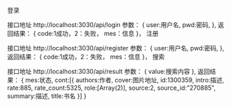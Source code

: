 登录

接口地址
http://localhost:3030/api/login
参数：
{
    user:用户名,
    pwd:密码,
},
返回结果：
{
    code:1成功，2：失败，
    mes：信息
}，
注册

接口地址
http://localhost:3030/api/register
参数：
{
    user:用户名,
    pwd:密码,
},
返回结果：
{
    code:1成功，2：失败，
    mes：信息
}，
搜索

接口地址
http://localhost:3030/api/result
参数：
{
   value:搜索内容
},
返回结果：
{
   mes:状态,
   cont:[{
    authors:作者,
    cover:图片地址,
    id:1300359,
    intro:描述,
    rate:885,
    rate_count:5325,
    role:[Array(2)],
    source:2,
    source_id:"270885",
    summary:描述,
    title:书名
   }]
}